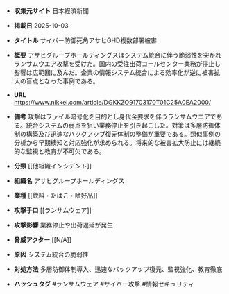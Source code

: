 - **収集元サイト**
日本経済新聞

- **掲載日**
2025-10-03

- **タイトル**
サイバー防御死角アサヒGHD複数部署被害

- **概要**
アサヒグループホールディングスはシステム統合に伴う脆弱性を突かれランサムウエア攻撃を受けた。国内の受注出荷コールセンター業務が停止し影響は広範囲に及んだ。企業の情報システム統合による効率化が逆に被害拡大の盲点となった事例である。

- **URL**
https://www.nikkei.com/article/DGKKZO91703170T01C25A0EA2000/

- **備考**
攻撃はファイル暗号化を目的とし身代金要求を伴うランサムウエアである。統合システムの弱点を狙い業務停止を引き起こした。対策は多層防御体制の構築及び迅速なバックアップ復元体制の整備が重要である。類似事例の分析から早期検知と対応強化が求められる。将来的な被害拡大防止には継続的な監視と教育が不可欠である。

- **分類**
[[他組織インシデント]]

- **組織名**
アサヒグループホールディングス

- **業種**
[[飲料・たばこ・嗜好品]]

- **攻撃手口**
[[ランサムウェア]]

- **攻撃影響**
業務停止や出荷遅延が発生

- **脅威アクター**
[[N/A]]

- **原因**
システム統合の脆弱性

- **対処方法**
多層防御体制導入、迅速なバックアップ復元、監視強化、教育徹底

- **ハッシュタグ**
#ランサムウェア #サイバー攻撃 #情報セキュリティ
